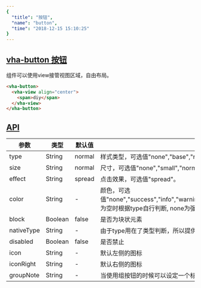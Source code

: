 ```yaml
---
{
  "title": "按钮",
  "name": "button",
  "time": "2018-12-15 15:10:25"
}
---
```


<section id="button">

# **[vha-button 按钮](#button)**

组件可以使用view接管视图区域，自由布局。

```html
<vha-button>
  <vha-view align="center">
    <span>diy</span>
  </vha-view>
</vha-button>
```

</section>
<!-- ------------------------------------------- -->
<section id="API">

# **[API](#API)**

参数|类型|默认值|说明
-|-|-|-
type|String|normal|样式类型，可选值"none","base","normal","outline"。
size|String|normal|尺寸，可选值"none","small","normal","large","fullWidth","full"。
effect|String|spread|点击效果，可选值"spread"。
color|String|-|颜色，可选值"none","success","info","warning","error","dark","calm","stable","light"。为空时根据type自行判断, none为强制清除颜色
block|Boolean|false|是否为块状元素
nativeType|String|-|由于type用在了类型判断，所以提供它，需要时可以使用它制作原生表单
disabled|Boolean|false|是否禁止
icon|String|-|默认左侧的图标
iconRight|String|-|默认右侧的图标
groupNote|String|-|当使用组按钮的时候可以设定一个标记

</section>